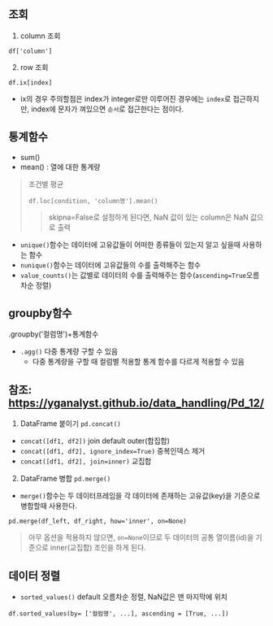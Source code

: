 ## 조회
1. column 조회
```
df['column']
```  

2. row 조회
```
df.ix[index]
```
- ix의 경우 주의할점은 index가 integer로만 이루어진 경우에는 `index`로 접근하지만, index에 문자가 껴있으면 `순서`로 접근한다는 점이다. 

## 통계함수
+ sum()
+ mean() : 열에 대한 통계량
> 조건별 평균
> ```
> df.loc[condition, 'column명'].mean()
> ```
> > skipna=False로 설정하게 된다면, NaN 값이 있는 column은 NaN 값으로 출력
+ `unique()`함수는 데이터에 고유값들이 어떠한 종류들이 있는지 알고 싶을때 사용하는 함수
+ `nunique()`함수는 데이터에 고유값들의 수를 출력해주는 함수
+ `value_counts()`는 값별로 데이터의 수를 출력해주는 함수(`ascending=True`오름차순 정렬)

## groupby함수
.groupby('컬럼명')+통계함수
+  `.agg()` 다중 통계량 구할 수 있음
    +  다중 통계량을 구할 때 컬럼별 적용할 통계 함수를 다르게 적용할 수 있음

## 참조: <https://yganalyst.github.io/data_handling/Pd_12/>
1. DataFrame 붙이기 `pd.concat()`
+ `concat([df1, df2])`  join default outer(합집합)
+ `concat([df1, df2], ignore_index=True)`       중복인덱스 제거
+ `concat([df1, df2], join=inner)`  교집합
2. DataFrame 병합 `pd.merge()`  
+ `merge()`함수는 두 데이터프레임을 각 데이터에 존재하는 고유값(key)을 기준으로 병합할때 사용한다.
```
pd.merge(df_left, df_right, how='inner', on=None)
```
> 아무 옵션을 적용하지 않으면, `on=None`이므로 두 데이터의 공통 열이름(id)을 기준으로 inner(교집합) 조인을 하게 된다.

## 데이터 정렬
+ `sorted_values()` default 오름차순 정렬, NaN값은 맨 마지막에 위치
```
df.sorted_values(by= ['컬럼명', ...], ascending = [True, ...])
```

